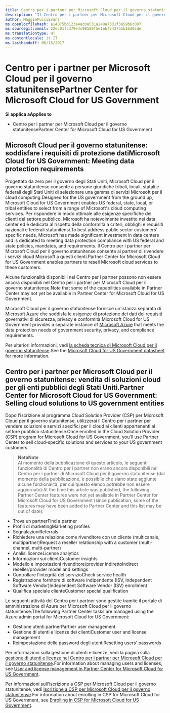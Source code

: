 ```yaml
---
title: Centro per i partner per Microsoft Cloud per il governo statunitense | Centro per i partner per Microsoft Cloud per il governo statunitense
description: "Il Centro per i partner per Microsoft Cloud per il governo statunitense è il portale aziendale per i partner Microsoft che desiderano offrire soluzioni cloud Microsoft ai clienti che lavorano con agenzie governative degli Stati Uniti."
author: MaggiePucciEvans
ms.openlocfilehash: a14075bd123a4ac0a531a248a7331f3a59b6c007
ms.sourcegitcommit: 22ec01fc379e4c98189f5e1ebf5437b5b16d05de
ms.translationtype: HT
ms.contentlocale: it-IT
ms.lasthandoff: 06/15/2017
---
```

# <a name="partner-center-for-microsoft-cloud-for-us-government"></a><span data-ttu-id="af91f-103">Centro per i partner per Microsoft Cloud per il governo statunitense</span><span class="sxs-lookup"><span data-stu-id="af91f-103">Partner Center for Microsoft Cloud for US Government</span></span>

**<span data-ttu-id="af91f-104">Si applica a</span><span class="sxs-lookup"><span data-stu-id="af91f-104">Applies to</span></span>**

-  <span data-ttu-id="af91f-105">Centro per i partner per Microsoft Cloud per il governo statunitense</span><span class="sxs-lookup"><span data-stu-id="af91f-105">Partner Center for Microsoft Cloud for US Government</span></span>

## <a name="microsoft-cloud-for-us-government-meeting-data-protection-requirements"></a><span data-ttu-id="af91f-106">Microsoft Cloud per il governo statunitense: soddisfare i requisiti di protezione dati</span><span class="sxs-lookup"><span data-stu-id="af91f-106">Microsoft Cloud for US Government: Meeting data protection requirements</span></span> 

<span data-ttu-id="af91f-107">Progettato da zero per il governo degli Stati Uniti, Microsoft Cloud per il governo statunitense consente a persone giuridiche tribali, locali, statali e federali degli Stati Uniti di selezionare una gamma di servizi Microsoft per il cloud computing.</span><span class="sxs-lookup"><span data-stu-id="af91f-107">Designed for the US government from the ground up, Microsoft Cloud for US Government enables US federal, state, local, or tribal entities to select from a range of Microsoft's cloud computing services.</span></span> <span data-ttu-id="af91f-108">Per rispondere in modo ottimale alle esigenze specifiche dei clienti del settore pubblico, Microsoft ha notevolmente investito nei data center ed è dedicata al rispetto della conformità a criteri, obblighi e requisiti nazionali e federali statunitensi.</span><span class="sxs-lookup"><span data-stu-id="af91f-108">To best address public sector customers’ specific needs, Microsoft has made significant investment in data centers and is dedicated to meeting data protection compliance with US federal and state policies, mandates, and requirements.</span></span> <span data-ttu-id="af91f-109">Il Centro per i partner per Microsoft Cloud per il governo statunitense consente ai partner di rivendere i servizi cloud Microsoft a questi clienti.</span><span class="sxs-lookup"><span data-stu-id="af91f-109">Partner Center for Microsoft Cloud for US Government enables partners to resell Microsoft cloud services to these customers.</span></span>

<span data-ttu-id="af91f-110">Alcune funzionalità disponibili nel Centro per i partner possono non essere ancora disponibili nel Centro per i partner per Microsoft Cloud per il governo statunitense.</span><span class="sxs-lookup"><span data-stu-id="af91f-110">Note that some of the capabilities available in Partner Center may not yet be available in Partner Center for Microsoft Cloud for US Government.</span></span>

<span data-ttu-id="af91f-111">Microsoft Cloud per il governo statunitense fornisce un'istanza separata di [Microsoft Azure](https://azure.microsoft.com/en-us/overview/clouds/government/) che soddisfa le esigenze di protezione dei dati dei requisiti governativi di sicurezza, privacy e conformità.</span><span class="sxs-lookup"><span data-stu-id="af91f-111">Microsoft Cloud for US Government provides a separate instance of [Microsoft Azure](https://azure.microsoft.com/en-us/overview/clouds/government/) that meets the data protection needs of government security, privacy, and compliance requirements.</span></span> 

<span data-ttu-id="af91f-112">Per ulteriori informazioni, vedi [la scheda tecnica di Microsoft Cloud per il governo statunitense](http://download.microsoft.com/download/C/9/C/C9CA3002-DFC4-4ADA-841F-DF42AEC042FB/Microsoft_Azure_Government_Datasheet_EN_US.PDF).</span><span class="sxs-lookup"><span data-stu-id="af91f-112">See the [Microsoft Cloud for US Government datasheet](http://download.microsoft.com/download/C/9/C/C9CA3002-DFC4-4ADA-841F-DF42AEC042FB/Microsoft_Azure_Government_Datasheet_EN_US.PDF) for more information.</span></span>

## <a name="partner-center-for-microsoft-cloud-for-us-government-selling-cloud-solutions-to-us-government-entities"></a><span data-ttu-id="af91f-113">Centro per i partner per Microsoft Cloud per il governo statunitense: vendita di soluzioni cloud per gli enti pubblici degli Stati Uniti.</span><span class="sxs-lookup"><span data-stu-id="af91f-113">Partner Center for Microsoft Cloud for US Government: Selling cloud solutions to US government entities</span></span>

<span data-ttu-id="af91f-114">Dopo l'iscrizione al programma Cloud Solution Provider (CSP) per Microsoft Cloud per il governo statunitense, utilizzerai il Centro per i partner per vendere soluzioni e servizi specifici per il cloud ai clienti appartenenti al settore pubblico statunitense.</span><span class="sxs-lookup"><span data-stu-id="af91f-114">Once enrolled in the Cloud Solution Provider (CSP) program for Microsoft Cloud for US Government, you'll use Partner Center to sell cloud-specific solutions and services to your US government customers.</span></span> 

>**<span data-ttu-id="af91f-115">Nota</span><span class="sxs-lookup"><span data-stu-id="af91f-115">Note</span></span>**<br>
<span data-ttu-id="af91f-116">Al momento della pubblicazione di questo articolo, le seguenti funzionalità di Centro per i partner non erano ancora disponibili nel Centro per i partner di Microsoft Cloud per il governo statunitense (dal momento della pubblicazione, è possibile che siano state aggiunte alcune funzionalità, per cui questo elenco potrebbe non essere aggiornato):</span><span class="sxs-lookup"><span data-stu-id="af91f-116">At the time this article was published, the following Partner Center features were not yet available in Partner Center for Microsoft Cloud for US Government (since publication, some of the features may have been added to Partner Center and this list may be out of date):</span></span>

- <span data-ttu-id="af91f-117">Trova un partner</span><span class="sxs-lookup"><span data-stu-id="af91f-117">Find a partner</span></span>
- <span data-ttu-id="af91f-118">Profili di marketing</span><span class="sxs-lookup"><span data-stu-id="af91f-118">Marketing profiles</span></span>
- <span data-ttu-id="af91f-119">Segnalazioni</span><span class="sxs-lookup"><span data-stu-id="af91f-119">Referrals</span></span>
- <span data-ttu-id="af91f-120">Richiedere una relazione come rivenditore con un cliente (multicanale, multipartner)</span><span class="sxs-lookup"><span data-stu-id="af91f-120">Request a reseller relationship with a customer (multi-channel, multi-partner)</span></span>
- <span data-ttu-id="af91f-121">Analisi licenze</span><span class="sxs-lookup"><span data-stu-id="af91f-121">License analytics</span></span>
- <span data-ttu-id="af91f-122">Informazioni sui clienti</span><span class="sxs-lookup"><span data-stu-id="af91f-122">Customer insights</span></span>
- <span data-ttu-id="af91f-123">Modello e impostazioni rivenditore/provider indiretto</span><span class="sxs-lookup"><span data-stu-id="af91f-123">Indirect reseller/provider model and settings</span></span>
- <span data-ttu-id="af91f-124">Controllare l'integrità del servizio</span><span class="sxs-lookup"><span data-stu-id="af91f-124">Check service health</span></span>
- <span data-ttu-id="af91f-125">Registrazione fornitore di software indipendente (ISV, Independent Software Vendor)</span><span class="sxs-lookup"><span data-stu-id="af91f-125">Independent Software Vendor (ISV) enrollment</span></span>
- <span data-ttu-id="af91f-126">Qualifica speciale cliente</span><span class="sxs-lookup"><span data-stu-id="af91f-126">Customer special qualification</span></span>

<span data-ttu-id="af91f-127">Le seguenti attività del Centro per i partner sono gestite tramite il portale di amministrazione di Azure per Microsoft Cloud per il governo statunitense:</span><span class="sxs-lookup"><span data-stu-id="af91f-127">The following Partner Center tasks are managed using the Azure admin portal for Microsoft Cloud for US Government:</span></span> 

-   <span data-ttu-id="af91f-128">Gestione utenti partner</span><span class="sxs-lookup"><span data-stu-id="af91f-128">Partner user management</span></span>
-   <span data-ttu-id="af91f-129">Gestione di utenti e licenze dei clienti</span><span class="sxs-lookup"><span data-stu-id="af91f-129">Customer user and license management</span></span>
-   <span data-ttu-id="af91f-130">Reimpostazione delle password degli utenti</span><span class="sxs-lookup"><span data-stu-id="af91f-130">Resetting users' passwords</span></span>

<span data-ttu-id="af91f-131">Per informazioni sulla gestione di utenti e licenze, vedi la pagina sulla [gestione di utenti e licenze nel Centro per i partner per Microsoft Cloud per il governo statunitense](user-management-in-partner-center-for-microsoft-us-govt-cloud.md).</span><span class="sxs-lookup"><span data-stu-id="af91f-131">For information about managing users and licenses, see [User and license management in Partner Center for Microsoft Cloud for US Government](user-management-in-partner-center-for-microsoft-us-govt-cloud.md).</span></span>

<span data-ttu-id="af91f-132">Per informazioni sull'iscrizione a CSP per Microsoft Cloud per il governo statunitense, vedi [Iscrizione a CSP per Microsoft Cloud per il governo statunitense](enroll-in-csp-for-microsoft-us-govt-cloud.md).</span><span class="sxs-lookup"><span data-stu-id="af91f-132">For information about enrolling in CSP for Microsoft Cloud for US Government, see [Enrolling in CSP for Microsoft Cloud for US Government](enroll-in-csp-for-microsoft-us-govt-cloud.md).</span></span>
